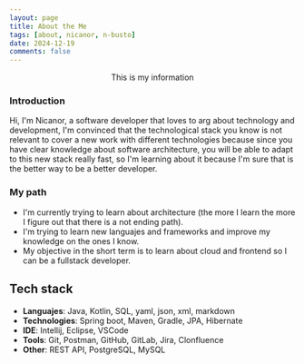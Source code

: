 ```yaml
---
layout: page
title: About the Me
tags: [about, nicanor, n-busto]
date: 2024-12-19
comments: false
---
```


<center>This is my information</center>

### Introduction

Hi, I'm Nicanor, a software developer that loves to arg about technology and development, I'm convinced that the technological stack you know is not relevant
to cover a new work with different technologies because since you have clear knowledge about software architecture, you will be able to adapt to this new stack
really fast, so I'm learning about it because I'm sure that is the better way to be a better developer.


### My path
- I'm currently trying to learn about architecture (the more I learn the more I figure out that there is a not ending path).
- I'm trying to learn new languajes and frameworks and improve my knowledge on the ones I know.
- My objective in the short term is to learn about cloud and frontend so I can be a fullstack developer.

## Tech stack

-   **Languajes**: Java, Kotlin, SQL, yaml, json, xml, markdown
-   **Technologies**: Spring boot, Maven, Gradle, JPA, Hibernate
-   **IDE**: Intellij, Eclipse, VSCode
-   **Tools**: Git, Postman, GitHub, GitLab, Jira, Clonfluence
-   **Other**: REST API, PostgreSQL, MySQL
